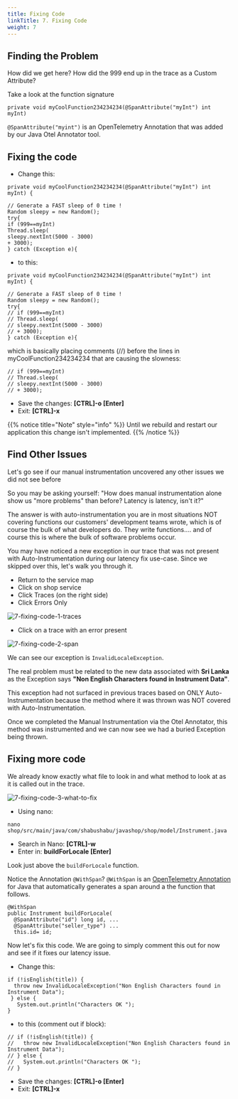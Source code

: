 ```yaml
---
title: Fixing Code
linkTitle: 7. Fixing Code
weight: 7
---
```


## Finding the Problem

How did we get here? How did the 999 end up in the trace as a Custom Attribute?

Take a look at the function signature

```
private void myCoolFunction234234234(@SpanAttribute("myInt") int myInt)
```
`@SpanAttribute("myint")` is an OpenTelemetry Annotation that was added by our Java Otel Annotator tool.

## Fixing the code

* Change this:
```
private void myCoolFunction234234234(@SpanAttribute("myInt") int myInt) {

// Generate a FAST sleep of 0 time !
Random sleepy = new Random();
try{
if (999==myInt)
Thread.sleep(
sleepy.nextInt(5000 - 3000)
+ 3000);
} catch (Exception e){
```

* to this:
```
private void myCoolFunction234234234(@SpanAttribute("myInt") int myInt) {

// Generate a FAST sleep of 0 time !
Random sleepy = new Random();
try{	
// if (999==myInt)
// Thread.sleep(
// sleepy.nextInt(5000 - 3000)	
// + 3000);
} catch (Exception e){
```

which is basically placing comments (//) before the lines in myCoolFunction234234234 that are causing the slowness:

```
// if (999==myInt)
// Thread.sleep(
// sleepy.nextInt(5000 - 3000)
// + 3000);
```

* Save the changes: **[CTRL]-o [Enter]**
* Exit: **[CTRL]-x**

{{% notice title="Note" style="info" %}}
Until we rebuild and restart our application this change isn't implemented.
{{% /notice %}}

## Find Other Issues
Let's go see if our manual instrumentation uncovered any other issues we did not see before

So you may be asking yourself: "How does manual instrumentation alone show us "more problems" than before? Latency is latency, isn't it?"

The answer is with auto-instrumentation you are in most situations NOT covering functions our customers' development teams wrote, which is of course the bulk of what developers do. They write functions.... and of course this is where the bulk of software problems occur.

You may have noticed a new exception in our trace that was not present with Auto-Instrumentation during our latency fix use-case. Since we skipped over this, let's walk you through it.

* Return to the service map
* Click on shop service
* Click Traces (on the right side)
* Click Errors Only

![7-fixing-code-1-traces](../images/7-fixing-code-1-traces.png)

* Click on a trace with an error present

![7-fixing-code-2-span](../images/7-fixing-code-2-span.png)

We can see our exception is `InvalidLocaleException`.

The real problem must be related to the new data associated with **Sri Lanka** as the Exception says **"Non English Characters found in Instrument Data"**.

This exception had not surfaced in previous traces based on ONLY Auto-Instrumentation because the method where it was thrown was NOT covered with Auto-Instrumentation.

Once we completed the Manual Instrumentation via the Otel Annotator, this method was instrumented and we can now see we had a buried Exception being thrown.

## Fixing more code

We already know exactly what file to look in and what method to look at as it is called out in the trace.

![7-fixing-code-3-what-to-fix](../images/7-fixing-code-3-what-to-fix.png)

* Using nano:

```
nano shop/src/main/java/com/shabushabu/javashop/shop/model/Instrument.java
```

* Search in Nano: **[CTRL]-w**
* Enter in: **buildForLocale [Enter]**

Look just above the `buildForLocale` function.

Notice the Annotation `@WithSpan`? `@WithSpan` is an [OpenTelemetry Annotation](https://opentelemetry.io/docs/instrumentation/java/automatic/annotations/) for Java that automatically generates a span around a the function that follows.

```
@WithSpan
public Instrument buildForLocale(
  @SpanAttribute("id") long id, ...
  @SpanAttribute("seller_type") ...
  this.id= id;
```

Now let's fix this code. We are going to simply comment this out for now and see if it fixes our latency issue.

* Change this:

```
if (!isEnglish(title)) {
  throw new InvalidLocaleException("Non English Characters found in Instrument Data");
 } else {
   System.out.println("Characters OK ");
}
```

* to this (comment out if block):
```
// if (!isEnglish(title)) {
//   throw new InvalidLocaleException("Non English Characters found in Instrument Data");
// } else {
//   System.out.println("Characters OK ");
// }
```
* Save the changes: **[CTRL]-o [Enter]**
* Exit: **[CTRL]-x**

